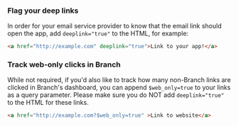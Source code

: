 ### Flag your deep links

In order for your email service provider to know that the email link should open the app, add `deeplink="true"` to the HTML, for example:

```html
<a href="http://example.com" deeplink="true">Link to your app!</a>
```

### Track web-only clicks in Branch

While not required, if you'd also like to track how many non-Branch links are clicked in Branch's dashboard, you can append `$web_only=true` to your links as a query parameter.  Please make sure you do NOT add `deeplink="true"` to the HTML for these links.

```html
<a href="http://example.com?$web_only=true" >Link to website</a>
```
